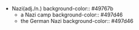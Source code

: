 - Nazi(adj./n.)
  background-color:: #49767b
	- a Nazi camp
	  background-color:: #497d46
	- the German Nazi
	  background-color:: #497d46